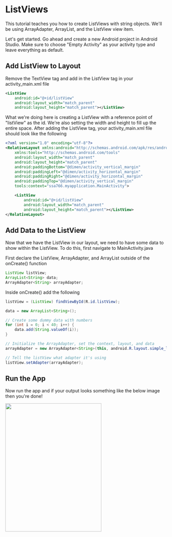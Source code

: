 # ListViews
This tutorial teaches you how to create ListViews with string objects. We'll be using ArrayAdapter<String>, ArrayList<String>, and the ListView view item.


Let's get started. Go ahead and create a new Android project in Android Studio. Make sure to choose "Empty Activity" as your activity type and leave everything as default.

## Add ListView to Layout
Remove the TextView tag and add in the ListView tag in your activity_main.xml file


```xml
<ListView
    android:id="@+id/listView"
    android:layout_width="match_parent"
    android:layout_height="match_parent"></ListView>
```


What we're doing here is creating a ListView with a reference point of "listView" as the id. We're also setting the width and height to fill up the entire space. After adding the ListView tag, your activity_main.xml file should look like the following


```xml
<?xml version="1.0" encoding="utf-8"?>
<RelativeLayout xmlns:android="http://schemas.android.com/apk/res/android"
    xmlns:tools="http://schemas.android.com/tools"
    android:layout_width="match_parent"
    android:layout_height="match_parent"
    android:paddingBottom="@dimen/activity_vertical_margin"
    android:paddingLeft="@dimen/activity_horizontal_margin"
    android:paddingRight="@dimen/activity_horizontal_margin"
    android:paddingTop="@dimen/activity_vertical_margin"
    tools:context="ssa766.myapplication.MainActivity">

    <ListView
        android:id="@+id/listView"
        android:layout_width="match_parent"
        android:layout_height="match_parent"></ListView>
</RelativeLayout>
```

## Add Data to the ListView
Now that we have the ListView in our layout, we need to have some data to show within the ListView. To do this, first navigate to MainActivity.java


First declare the ListView, ArrayAdapter<String>, and ArrayList<String> outside of the onCreate() function


```java
ListView listView;
ArrayList<String> data;
ArrayAdapter<String> arrayAdapter;
```


Inside onCreate() add the following


```java
listView = (ListView) findViewById(R.id.listView);

data = new ArrayList<String>();

// Create some dummy data with numbers
for (int i = 0; i < 40; i++) {
    data.add(String.valueOf(i));
}

// Initialize the ArrayAdapter, set the context, layout, and data
arrayAdapter = new ArrayAdapter<String>(this, android.R.layout.simple_list_item_1, data);

// Tell the listView what adapter it's using
listView.setAdapter(arrayAdapter);
```

## Run the App
Now run the app and if your output looks something like the below image then you're done!


<img src="https://github.com/savala/tilAndroid/blob/master/listViews/screenshots/appRun.png" width="300px" height="400px">
